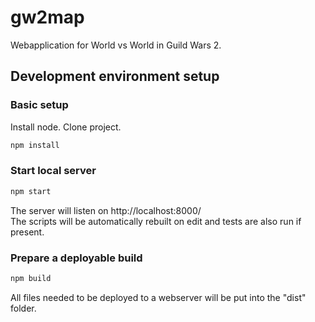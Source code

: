# gw2map

Webapplication for World vs World in Guild Wars 2.

## Development environment setup

### Basic setup


Install node.
Clone project.

```sh
npm install
```

### Start local server

```sh
npm start
```

The server will listen on http://localhost:8000/  
The scripts will be automatically rebuilt on edit and tests are also run if present.

### Prepare a deployable build

```sh
npm build
```

All files needed to be deployed to a webserver will be put into the "dist" folder.
